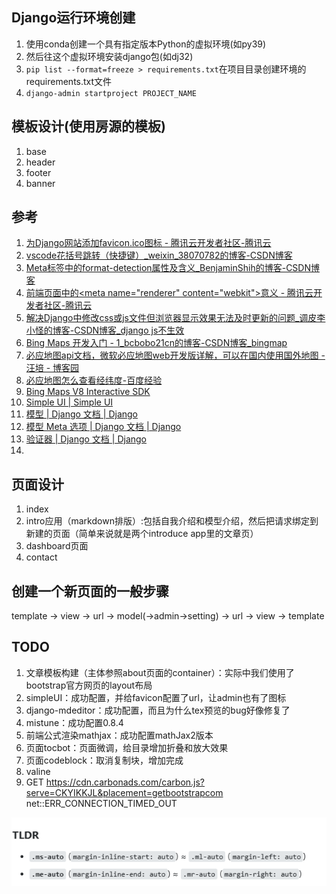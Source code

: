 ## Django运行环境创建

1. 使用conda创建一个具有指定版本Python的虚拟环境(如py39)
2. 然后往这个虚拟环境安装django包(如dj32)
3. `pip list --format=freeze > requirements.txt`在项目目录创建环境的requirements.txt文件
4. `django-admin startproject PROJECT_NAME`

## 模板设计(使用房源的模板)

1. base
2. header
3. footer
4. banner

## 参考

1. [为Django网站添加favicon.ico图标 - 腾讯云开发者社区-腾讯云](https://cloud.tencent.com/developer/article/1594579)
2. [vscode花括号跳转（快捷键）_weixin_38070782的博客-CSDN博客](https://blog.csdn.net/weixin_38070782/article/details/106818715)
3. [Meta标签中的format-detection属性及含义_BenjaminShih的博客-CSDN博客](https://blog.csdn.net/sjn0503/article/details/72897763)
4. [前端页面中的\<meta name="renderer" content="webkit"\>意义 - 腾讯云开发者社区-腾讯云](https://cloud.tencent.com/developer/article/1455896)
5. [解决Django中修改css或js文件但浏览器显示效果无法及时更新的问题_调皮李小怪的博客-CSDN博客_django js不生效](https://blog.csdn.net/qq_38388811/article/details/105625981)
6. [Bing Maps 开发入门 - 1_bcbobo21cn的博客-CSDN博客_bingmap](https://blog.csdn.net/bcbobo21cn/article/details/114469226)
7. [必应地图api文档，微软必应地图web开发版详解，可以在国内使用国外地图 - 汪培 - 博客园](https://www.cnblogs.com/aiyunyun/p/6292567.html)
8. [必应地图怎么查看经纬度-百度经验 ](https://jingyan.baidu.com/article/4f7d5712cf461e1a201927b4.html)
9. [Bing Maps V8 Interactive SDK](https://cn.bing.com/maps/sdkrelease/mapcontrol/isdk/Overview#SearchModule2)
10. [Simple UI | Simple UI](https://simpleui.72wo.com/docs/simpleui/doc.html#%E4%BB%8B%E7%BB%8D)
11. [模型 | Django 文档 | Django](https://docs.djangoproject.com/zh-hans/3.2/topics/db/models/#meta-inheritance)
12. [模型 Meta 选项 | Django 文档 | Django](https://docs.djangoproject.com/zh-hans/3.2/ref/models/options/)
13. [验证器 | Django 文档 | Django](https://docs.djangoproject.com/zh-hans/3.2/ref/validators/#django.core.validators.URLValidator)
14. 


## 页面设计

1. index
2. intro应用（markdown排版）:包括自我介绍和模型介绍，然后把请求绑定到新建的页面（简单来说就是两个introduce app里的文章页）
3. dashboard页面
4. contact

## 创建一个新页面的一般步骤

template → view → url → model(→admin→setting) → url → view → template

## TODO

1. 文章模板构建（主体参照about页面的container）：实际中我们使用了bootstrap官方网页的layout布局
2. simpleUI：成功配置，并给favicon配置了url，让admin也有了图标
3. django-mdeditor：成功配置，而且为什么tex预览的bug好像修复了
4. mistune：成功配置0.8.4
5. 前端公式渲染mathjax：成功配置mathJax2版本
6. 页面tocbot：页面微调，给目录增加折叠和放大效果
7. 页面codeblock：取消复制块，增加完成
8. valine
9. GET https://cdn.carbonads.com/carbon.js?serve=CKYIKKJL&placement=getbootstrapcom net::ERR_CONNECTION_TIMED_OUT

![img.png](README-img/img.png)